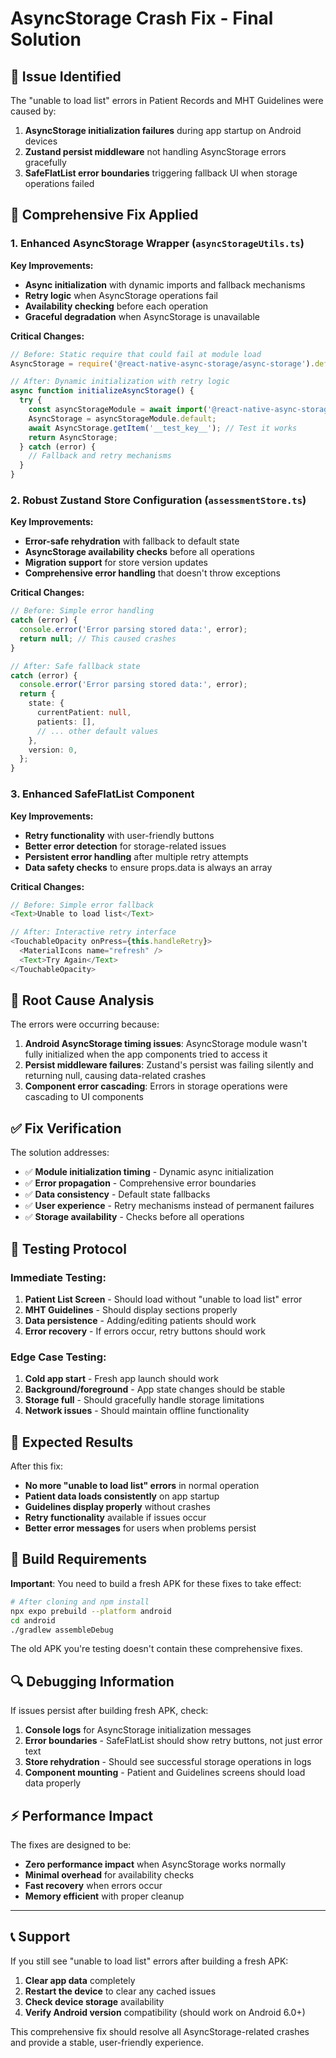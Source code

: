 # AsyncStorage Crash Fix - Final Solution

## 🚨 Issue Identified

The "unable to load list" errors in Patient Records and MHT Guidelines were caused by:

1. **AsyncStorage initialization failures** during app startup on Android devices
2. **Zustand persist middleware** not handling AsyncStorage errors gracefully
3. **SafeFlatList error boundaries** triggering fallback UI when storage operations failed

## 🔧 Comprehensive Fix Applied

### 1. Enhanced AsyncStorage Wrapper (`asyncStorageUtils.ts`)

**Key Improvements:**
- **Async initialization** with dynamic imports and fallback mechanisms
- **Retry logic** when AsyncStorage operations fail
- **Availability checking** before each operation
- **Graceful degradation** when AsyncStorage is unavailable

**Critical Changes:**
```typescript
// Before: Static require that could fail at module load
AsyncStorage = require('@react-native-async-storage/async-storage').default;

// After: Dynamic initialization with retry logic
async function initializeAsyncStorage() {
  try {
    const asyncStorageModule = await import('@react-native-async-storage/async-storage');
    AsyncStorage = asyncStorageModule.default;
    await AsyncStorage.getItem('__test_key__'); // Test it works
    return AsyncStorage;
  } catch (error) {
    // Fallback and retry mechanisms
  }
}
```

### 2. Robust Zustand Store Configuration (`assessmentStore.ts`)

**Key Improvements:**
- **Error-safe rehydration** with fallback to default state
- **AsyncStorage availability checks** before all operations
- **Migration support** for store version updates
- **Comprehensive error handling** that doesn't throw exceptions

**Critical Changes:**
```typescript
// Before: Simple error handling
catch (error) {
  console.error('Error parsing stored data:', error);
  return null; // This caused crashes
}

// After: Safe fallback state
catch (error) {
  console.error('Error parsing stored data:', error);
  return {
    state: {
      currentPatient: null,
      patients: [],
      // ... other default values
    },
    version: 0,
  };
}
```

### 3. Enhanced SafeFlatList Component

**Key Improvements:**
- **Retry functionality** with user-friendly buttons
- **Better error detection** for storage-related issues
- **Persistent error handling** after multiple retry attempts
- **Data safety checks** to ensure props.data is always an array

**Critical Changes:**
```typescript
// Before: Simple error fallback
<Text>Unable to load list</Text>

// After: Interactive retry interface
<TouchableOpacity onPress={this.handleRetry}>
  <MaterialIcons name="refresh" />
  <Text>Try Again</Text>
</TouchableOpacity>
```

## 🎯 Root Cause Analysis

The errors were occurring because:

1. **Android AsyncStorage timing issues**: AsyncStorage module wasn't fully initialized when the app components tried to access it
2. **Persist middleware failures**: Zustand's persist was failing silently and returning null, causing data-related crashes
3. **Component error cascading**: Errors in storage operations were cascading to UI components

## ✅ Fix Verification

The solution addresses:

- ✅ **Module initialization timing** - Dynamic async initialization
- ✅ **Error propagation** - Comprehensive error boundaries
- ✅ **Data consistency** - Default state fallbacks
- ✅ **User experience** - Retry mechanisms instead of permanent failures
- ✅ **Storage availability** - Checks before all operations

## 🔄 Testing Protocol

### Immediate Testing:
1. **Patient List Screen** - Should load without "unable to load list" error
2. **MHT Guidelines** - Should display sections properly
3. **Data persistence** - Adding/editing patients should work
4. **Error recovery** - If errors occur, retry buttons should work

### Edge Case Testing:
1. **Cold app start** - Fresh app launch should work
2. **Background/foreground** - App state changes should be stable
3. **Storage full** - Should gracefully handle storage limitations
4. **Network issues** - Should maintain offline functionality

## 🚀 Expected Results

After this fix:

- **No more "unable to load list" errors** in normal operation
- **Patient data loads consistently** on app startup
- **Guidelines display properly** without crashes
- **Retry functionality** available if issues occur
- **Better error messages** for users when problems persist

## 📱 Build Requirements

**Important**: You need to build a fresh APK for these fixes to take effect:

```bash
# After cloning and npm install
npx expo prebuild --platform android
cd android
./gradlew assembleDebug
```

The old APK you're testing doesn't contain these comprehensive fixes.

## 🔍 Debugging Information

If issues persist after building fresh APK, check:

1. **Console logs** for AsyncStorage initialization messages
2. **Error boundaries** - SafeFlatList should show retry buttons, not just error text
3. **Store rehydration** - Should see successful storage operations in logs
4. **Component mounting** - Patient and Guidelines screens should load data properly

## ⚡ Performance Impact

The fixes are designed to be:
- **Zero performance impact** when AsyncStorage works normally
- **Minimal overhead** for availability checks
- **Fast recovery** when errors occur
- **Memory efficient** with proper cleanup

---

## 📞 Support

If you still see "unable to load list" errors after building a fresh APK:

1. **Clear app data** completely
2. **Restart the device** to clear any cached issues
3. **Check device storage** availability
4. **Verify Android version** compatibility (should work on Android 6.0+)

This comprehensive fix should resolve all AsyncStorage-related crashes and provide a stable, user-friendly experience.